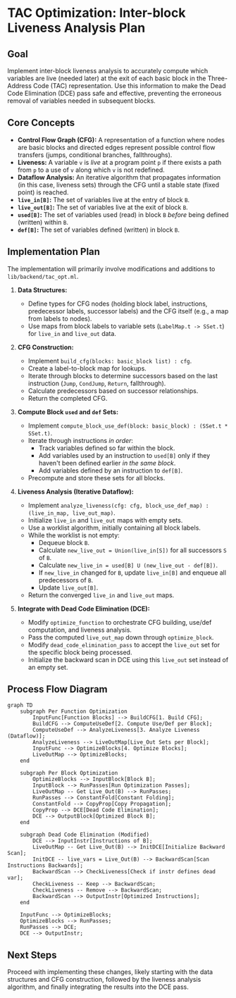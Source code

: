 # TAC Optimization: Inter-block Liveness Analysis Plan

## Goal

Implement inter-block liveness analysis to accurately compute which variables are live (needed later) at the exit of each basic block in the Three-Address Code (TAC) representation. Use this information to make the Dead Code Elimination (DCE) pass safe and effective, preventing the erroneous removal of variables needed in subsequent blocks.

## Core Concepts

*   **Control Flow Graph (CFG):** A representation of a function where nodes are basic blocks and directed edges represent possible control flow transfers (jumps, conditional branches, fallthroughs).
*   **Liveness:** A variable `v` is *live* at a program point `p` if there exists a path from `p` to a use of `v` along which `v` is not redefined.
*   **Dataflow Analysis:** An iterative algorithm that propagates information (in this case, liveness sets) through the CFG until a stable state (fixed point) is reached.
*   **`live_in[B]`:** The set of variables live at the entry of block `B`.
*   **`live_out[B]`:** The set of variables live at the exit of block `B`.
*   **`used[B]`:** The set of variables used (read) in block `B` *before* being defined (written) within `B`.
*   **`def[B]`:** The set of variables defined (written) in block `B`.

## Implementation Plan

The implementation will primarily involve modifications and additions to `lib/backend/tac_opt.ml`.

1.  **Data Structures:**
    *   Define types for CFG nodes (holding block label, instructions, predecessor labels, successor labels) and the CFG itself (e.g., a map from labels to nodes).
    *   Use maps from block labels to variable sets (`LabelMap.t -> SSet.t`) for `live_in` and `live_out` data.

2.  **CFG Construction:**
    *   Implement `build_cfg(blocks: basic_block list) : cfg`.
    *   Create a label-to-block map for lookups.
    *   Iterate through blocks to determine successors based on the last instruction (`Jump`, `CondJump`, `Return`, fallthrough).
    *   Calculate predecessors based on successor relationships.
    *   Return the completed CFG.

3.  **Compute Block `used` and `def` Sets:**
    *   Implement `compute_block_use_def(block: basic_block) : (SSet.t * SSet.t)`.
    *   Iterate through instructions *in order*:
        *   Track variables defined so far within the block.
        *   Add variables used by an instruction to `used[B]` only if they haven't been defined earlier *in the same block*.
        *   Add variables defined by an instruction to `def[B]`.
    *   Precompute and store these sets for all blocks.

4.  **Liveness Analysis (Iterative Dataflow):**
    *   Implement `analyze_liveness(cfg: cfg, block_use_def_map) : (live_in_map, live_out_map)`.
    *   Initialize `live_in` and `live_out` maps with empty sets.
    *   Use a worklist algorithm, initially containing all block labels.
    *   While the worklist is not empty:
        *   Dequeue block `B`.
        *   Calculate `new_live_out = Union(live_in[S])` for all successors `S` of `B`.
        *   Calculate `new_live_in = used[B] U (new_live_out - def[B])`.
        *   If `new_live_in` changed for `B`, update `live_in[B]` and enqueue all predecessors of `B`.
        *   Update `live_out[B]`.
    *   Return the converged `live_in` and `live_out` maps.

5.  **Integrate with Dead Code Elimination (DCE):**
    *   Modify `optimize_function` to orchestrate CFG building, use/def computation, and liveness analysis.
    *   Pass the computed `live_out_map` down through `optimize_block`.
    *   Modify `dead_code_elimination_pass` to accept the `live_out` set for the specific block being processed.
    *   Initialize the backward scan in DCE using this `live_out` set instead of an empty set.

## Process Flow Diagram

```mermaid
graph TD
    subgraph Per Function Optimization
        InputFunc[Function Blocks] --> BuildCFG[1. Build CFG];
        BuildCFG --> ComputeUseDef[2. Compute Use/Def per Block];
        ComputeUseDef --> AnalyzeLiveness[3. Analyze Liveness (Dataflow)];
        AnalyzeLiveness --> LiveOutMap[Live_Out Sets per Block];
        InputFunc --> OptimizeBlocks[4. Optimize Blocks];
        LiveOutMap --> OptimizeBlocks;
    end

    subgraph Per Block Optimization
        OptimizeBlocks --> InputBlock[Block B];
        InputBlock --> RunPasses[Run Optimization Passes];
        LiveOutMap -- Get Live_Out(B) --> RunPasses;
        RunPasses --> ConstantFold[Constant Folding];
        ConstantFold --> CopyProp[Copy Propagation];
        CopyProp --> DCE[Dead Code Elimination];
        DCE --> OutputBlock[Optimized Block B];
    end

    subgraph Dead Code Elimination (Modified)
        DCE --> InputInstr[Instructions of B];
        LiveOutMap -- Get Live_Out(B) --> InitDCE[Initialize Backward Scan];
        InitDCE -- live_vars = Live_Out(B) --> BackwardScan[Scan Instructions Backwards];
        BackwardScan --> CheckLiveness[Check if instr defines dead var];
        CheckLiveness -- Keep --> BackwardScan;
        CheckLiveness -- Remove --> BackwardScan;
        BackwardScan --> OutputInstr[Optimized Instructions];
    end

    InputFunc --> OptimizeBlocks;
    OptimizeBlocks --> RunPasses;
    RunPasses --> DCE;
    DCE --> OutputInstr;
```

## Next Steps

Proceed with implementing these changes, likely starting with the data structures and CFG construction, followed by the liveness analysis algorithm, and finally integrating the results into the DCE pass.